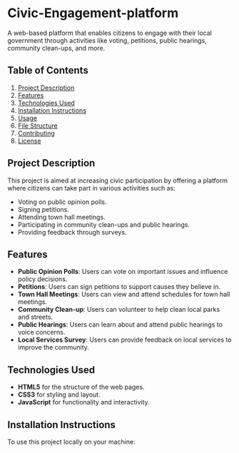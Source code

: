 # Civic-Engagement-platform

A web-based platform that enables citizens to engage with their local government through activities like voting, petitions, public hearings, community clean-ups, and more.

## Table of Contents

1. [Project Description](#project-description)
2. [Features](#features)
3. [Technologies Used](#technologies-used)
4. [Installation Instructions](#installation-instructions)
5. [Usage](#usage)
6. [File Structure](#file-structure)
7. [Contributing](#contributing)
8. [License](#license)

## Project Description

This project is aimed at increasing civic participation by offering a platform where citizens can take part in various activities such as:

- Voting on public opinion polls.
- Signing petitions.
- Attending town hall meetings.
- Participating in community clean-ups and public hearings.
- Providing feedback through surveys.

## Features

- **Public Opinion Polls**: Users can vote on important issues and influence policy decisions.
- **Petitions**: Users can sign petitions to support causes they believe in.
- **Town Hall Meetings**: Users can view and attend schedules for town hall meetings.
- **Community Clean-up**: Users can volunteer to help clean local parks and streets.
- **Public Hearings**: Users can learn about and attend public hearings to voice concerns.
- **Local Services Survey**: Users can provide feedback on local services to improve the community.

## Technologies Used

- **HTML5** for the structure of the web pages.
- **CSS3** for styling and layout.
- **JavaScript** for functionality and interactivity.


## Installation Instructions

To use this project locally on your machine:
